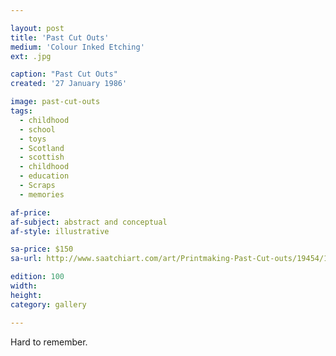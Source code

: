 ```yaml
---

layout: post
title: 'Past Cut Outs'
medium: 'Colour Inked Etching'
ext: .jpg

caption: "Past Cut Outs"
created: '27 January 1986'

image: past-cut-outs
tags:
  - childhood
  - school
  - toys
  - Scotland
  - scottish
  - childhood
  - education
  - Scraps
  - memories

af-price:
af-subject: abstract and conceptual
af-style: illustrative

sa-price: $150
sa-url: http://www.saatchiart.com/art/Printmaking-Past-Cut-outs/19454/1608050/view

edition: 100
width:
height:
category: gallery

---
```


Hard to remember.
